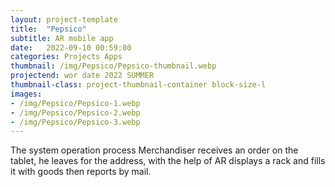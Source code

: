 ```yaml
---
layout: project-template
title:  "Pepsico"
subtitle: AR mobile app
date:   2022-09-10 00:59:00
categories: Projects Apps
thumbnail: /img/Pepsico/Pepsico-thumbnail.webp
projectend: wor date 2022 SUMMER
thumbnail-class: project-thumbnail-container block-size-l
images:
- /img/Pepsico/Pepsico-1.webp
- /img/Pepsico/Pepsico-2.webp
- /img/Pepsico/Pepsico-3.webp
---
```


The system operation process
Merchandiser receives an order on the tablet, he leaves for the address, with the help of AR displays a rack and fills it with goods then reports by mail.

